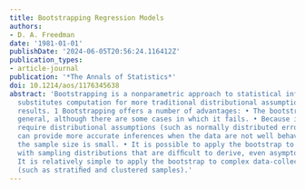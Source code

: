 ```yaml
---
title: Bootstrapping Regression Models
authors:
- D. A. Freedman
date: '1981-01-01'
publishDate: '2024-06-05T20:56:24.116412Z'
publication_types:
- article-journal
publication: '*The Annals of Statistics*'
doi: 10.1214/aos/1176345638
abstract: 'Bootstrapping is a nonparametric approach to statistical inference that
  substitutes computation for more traditional distributional assumptions and asymptotic
  results. 1 Bootstrapping offers a number of advantages: • The bootstrap is quite
  general, although there are some cases in which it fails. • Because it does not
  require distributional assumptions (such as normally distributed errors), the bootstrap
  can provide more accurate inferences when the data are not well behaved or when
  the sample size is small. • It is possible to apply the bootstrap to statistics
  with sampling distributions that are difﬁcult to derive, even asymptotically. •
  It is relatively simple to apply the bootstrap to complex data-collection plans
  (such as stratiﬁed and clustered samples).'
---
```

